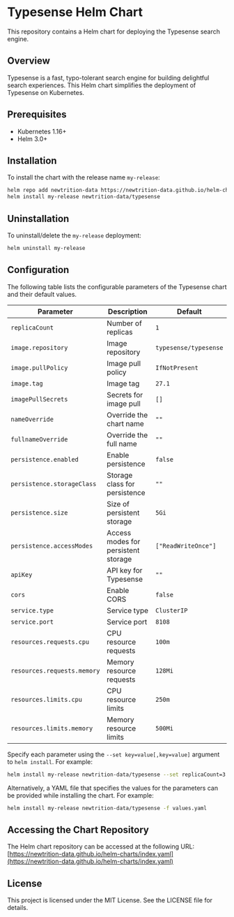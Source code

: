 # Typesense Helm Chart

This repository contains a Helm chart for deploying the Typesense search engine.

## Overview

Typesense is a fast, typo-tolerant search engine for building delightful search experiences. This Helm chart simplifies the deployment of Typesense on Kubernetes.

## Prerequisites

- Kubernetes 1.16+
- Helm 3.0+

## Installation

To install the chart with the release name `my-release`:

```sh
helm repo add newtrition-data https://newtrition-data.github.io/helm-charts
helm install my-release newtrition-data/typesense
```

## Uninstallation

To uninstall/delete the `my-release` deployment:

```sh
helm uninstall my-release
```

## Configuration

The following table lists the configurable parameters of the Typesense chart and their default values.

| Parameter                        | Description                                                  | Default                        |
|----------------------------------|--------------------------------------------------------------|--------------------------------|
| `replicaCount`                   | Number of replicas                                           | `1`                            |
| `image.repository`               | Image repository                                             | `typesense/typesense`          |
| `image.pullPolicy`               | Image pull policy                                            | `IfNotPresent`                 |
| `image.tag`                      | Image tag                                                    | `27.1`                         |
| `imagePullSecrets`               | Secrets for image pull                                       | `[]`                           |
| `nameOverride`                   | Override the chart name                                      | `""`                           |
| `fullnameOverride`               | Override the full name                                       | `""`                           |
| `persistence.enabled`            | Enable persistence                                           | `false`                        |
| `persistence.storageClass`       | Storage class for persistence                                | `""`                           |
| `persistence.size`               | Size of persistent storage                                   | `5Gi`                          |
| `persistence.accessModes`        | Access modes for persistent storage                          | `["ReadWriteOnce"]`            |
| `apiKey`                         | API key for Typesense                                        | `""`                           |
| `cors`                           | Enable CORS                                                  | `false`                        |
| `service.type`                   | Service type                                                 | `ClusterIP`                    |
| `service.port`                   | Service port                                                 | `8108`                         |
| `resources.requests.cpu`         | CPU resource requests                                        | `100m`                         |
| `resources.requests.memory`      | Memory resource requests                                     | `128Mi`                        |
| `resources.limits.cpu`           | CPU resource limits                                          | `250m`                         |
| `resources.limits.memory`        | Memory resource limits                                       | `500Mi`                        |

Specify each parameter using the `--set key=value[,key=value]` argument to `helm install`. For example:

```sh
helm install my-release newtrition-data/typesense --set replicaCount=3
```

Alternatively, a YAML file that specifies the values for the parameters can be provided while installing the chart. For example:

```sh
helm install my-release newtrition-data/typesense -f values.yaml
```

## Accessing the Chart Repository

The Helm chart repository can be accessed at the following URL: [https://newtrition-data.github.io/helm-charts/index.yaml](https://newtrition-data.github.io/helm-charts/index.yaml)

## License

This project is licensed under the MIT License. See the LICENSE file for details.
